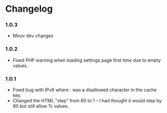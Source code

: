 # Changelog

### 1.0.3

* Minor dev changes

### 1.0.2

* Fixed PHP warning when loading settings page first time due to empty values.

### 1.0.1 
* Fixed bug with IPv6 where : was a disallowed character in the cache key.
* Changed the HTML "step" from 60 to 1 – I had thought it would step by 60 but still allow % values.


